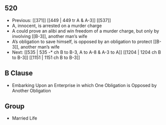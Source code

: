 ## 520
- Previous: [[371]] [[449 | 449 tr A &amp; A-3]] [[537]] 
- A, innocent, is arrested on a murder charge
- A could prove an alibi and win freedom of a murder charge, but only by involving [[B-3]], another man’s wife
- A’s obligation to save himself, is opposed by an obligation to protect [[B-3]], another man’s wife
- Next: [[535 | 535 -* ch B to B-3, A to A-8 &amp; A-3 to A]] [[1204 | 1204 ch B to B-3]] [[1151 | 1151 ch B to B-3]] 

## B Clause
- Embarking Upon an Enterprise in which One Obligation is Opposed by Another Obligation

## Group
- Married Life

